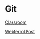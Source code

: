 # Git

[Classroom](https://classroom.google.com/c/NTg0NDg0OTQ4NDY2?cjc=l54h5gl)

[Webferrol Post](https://www.webferrol.com/git/)
